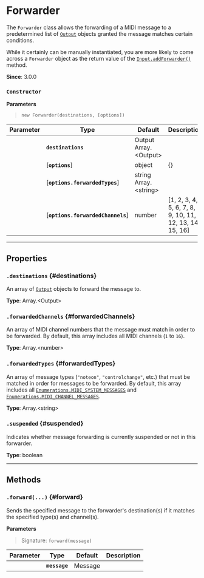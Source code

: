 
# Forwarder

The `Forwarder` class allows the forwarding of a MIDI message to a predetermined list of
[`Output`](Output) objects granted the message matches certain conditions.

While it certainly can be manually instantiated, you are more likely to come across a `Forwarder`
object as the return value of the [`Input.addForwarder()`](Input#addForwarder) method.

**Since**: 3.0.0



### `Constructor`


  **Parameters**

  > `new Forwarder(destinations, [options])`

  <div class="parameter-table-container">

  | Parameter    | Type         | Default      | Description  |
  | ------------ | ------------ | ------------ | ------------ |
    |**`destinations`** | Output<br />Array.&lt;Output&gt;<br /> ||An [`Output`](Output) object, or an array of such objects, to forward the message to.|
    |[**`options`**] | object<br /> |{}||
    |[**`options.forwardedTypes`**] | string<br />Array.&lt;string&gt;<br /> ||A MIDI message type (`"noteon"`, `"controlchange"`, etc.), or an array of such types, that the specified message must match in order to be forwarded. If this option is not specified, all types of messages will be forwarded. Valid messages are the ones found in either [`MIDI_SYSTEM_MESSAGES`](Enumerations#MIDI_SYSTEM_MESSAGES) or [`MIDI_CHANNEL_MESSAGES`](Enumerations#MIDI_CHANNEL_MESSAGES).|
    |[**`options.forwardedChannels`**] | number<br /> |[1, 2, 3, 4, 5, 6, 7, 8, 9, 10, 11, 12, 13, 14, 15, 16]|A MIDI channel number or an array of channel numbers that the message must match in order to be forwarded. By default all MIDI channels are included (`1` to `16`).|

  </div>



***

## Properties

### `.destinations` {#destinations}


An array of [`Output`](Output) objects to forward the message to.

**Type**: Array.&lt;Output&gt;<br />


### `.forwardedChannels` {#forwardedChannels}


An array of MIDI channel numbers that the message must match in order to be forwarded. By
default, this array includes all MIDI channels (`1` to `16`).

**Type**: Array.&lt;number&gt;<br />


### `.forwardedTypes` {#forwardedTypes}


An array of message types (`"noteon"`, `"controlchange"`, etc.) that must be matched in order
for messages to be forwarded. By default, this array includes all
[`Enumerations.MIDI_SYSTEM_MESSAGES`](Enumerations#MIDI_SYSTEM_MESSAGES) and
[`Enumerations.MIDI_CHANNEL_MESSAGES`](Enumerations#MIDI_CHANNEL_MESSAGES).

**Type**: Array.&lt;string&gt;<br />


### `.suspended` {#suspended}


Indicates whether message forwarding is currently suspended or not in this forwarder.

**Type**: boolean<br />



***

## Methods


### `.forward(...)` {#forward}


Sends the specified message to the forwarder's destination(s) if it matches the specified
type(s) and channel(s).


  **Parameters**

  > Signature: `forward(message)`

  <div class="parameter-table-container">

  | Parameter    | Type         | Default      | Description  |
  | ------------ | ------------ | ------------ | ------------ |
    |**`message`** | Message<br /> ||The MIDI message to forward.|

  </div>






